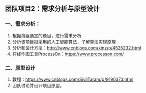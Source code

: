 ## 团队项目2：需求分析与原型设计

### 一、需求分析：

1. 根据每组选定的题目，进行需求分析
2. 分析该项目拟采用的人工智能算法，了解算法实现原理
3. 分析和设计方法：http://www.cnblogs.com/xinz/p/4525232.html
4. 在线作图工具ProcessOn：https://www.processon.com/

### 二、原型设计
1. 教程：https://www.cnblogs.com/SivilTaram/p/9190373.html
2. 团队讨论并设计项目原型。




